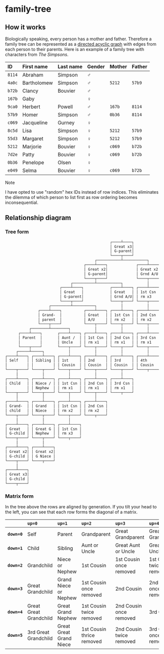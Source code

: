 # family-tree

## How it works

Biologically speaking, every person has a mother and father. Therefore a family tree can be represented as a [directed acyclic graph](https://en.wikipedia.org/wiki/Directed_acyclic_graph) with edges from each person to their parents. Here is an example of a family tree with characters from *The Simpsons*.

| ID     | First name  | Last name | Gender        | Mother | Father |
| :----- | :---------- | :-------- | :------------ | :----- | :----- |
| `8114` | Abraham     | Simpson   | :male_sign:   |        |        |
| `4a0c` | Bartholomew | Simpson   | :male_sign:   | `5212` | `57b9` |
| `b72b` | Clancy      | Bouvier   | :male_sign:   |        |        |
| `167b` | Gaby        |           | :female_sign: |        |        |
| `9ca0` | Herbert     | Powell    | :male_sign:   | `167b` | `8114` |
| `57b9` | Homer       | Simpson   | :male_sign:   | `0b36` | `8114` |
| `c069` | Jacqueline  | Gurney    | :female_sign: |        |        |
| `8c5d` | Lisa        | Simpson   | :female_sign: | `5212` | `57b9` |
| `55d3` | Margaret    | Simpson   | :female_sign: | `5212` | `57b9` |
| `5212` | Marjorie    | Bouvier   | :female_sign: | `c069` | `b72b` |
| `7d2e` | Patty       | Bouvier   | :female_sign: | `c069` | `b72b` |
| `0b36` | Penelope    | Olsen     | :female_sign: |        |        |
| `e049` | Selma       | Bouvier   | :female_sign: | `c069` | `b72b` |

> [!NOTE]
> I have opted to use "random" hex IDs instead of row indices. This eliminates the dilemma of which person to list first as row ordering becomes inconsequential.

## Relationship diagram

### Tree form

```txt
                                                ┌────┴────┐
                                                │ Great x3│
                                                │ G-parent│
                                                └────┬────┘
                                         ┌───────────┴───────────┐
                                    ┌────┴────┐             ┌────┴────┐
                                    │ Great x2│             │ Great x2│
                                    │ G-parent│             │ Grnd A/U│
                                    └────┬────┘             └────┬────┘
                              ┌──────────┴───────────┐           │
                         ┌────┴────┐            ┌────┴────┐ ┌────┴────┐
                         │ Great   │            │ Great   │ │ 1st Csn │
                         │ G-parent│            │ Grnd A/U│ │ rm x3   │
                         └────┬────┘            └────┬────┘ └────┬────┘
                    ┌─────────┴──────────┐           │           │
               ┌────┴────┐          ┌────┴────┐ ┌────┴────┐ ┌────┴────┐
               │ Grand-  │          │ Great   │ │ 1st Csn │ │ 2nd Csn │
               │ parent  │          │ A/U     │ │ rm x2   │ │ rm x2   │
               └────┬────┘          └────┬────┘ └────┬────┘ └────┬────┘
           ┌────────┴────────┐           │           │           │
      ┌────┴────┐       ┌────┴────┐ ┌────┴────┐ ┌────┴────┐ ┌────┴────┐
      │ Parent  │       │ Aunt /  │ │ 1st Csn │ │ 2nd Csn │ │ 3rd Csn │
      │         │       │ Uncle   │ │ rm x1   │ │ rm x1   │ │ rm x1   │
      └────┬────┘       └────┬────┘ └────┬────┘ └────┬────┘ └────┬────┘
     ┌─────┴─────┐           │           │           │           │
┌────┴────┐ ┌────┴────┐ ┌────┴────┐ ┌────┴────┐ ┌────┴────┐ ┌────┴────┐
│ Self    │ │ Sibling │ │ 1st     │ │ 2nd     │ │ 3rd     │ │ 4th     │
│         │ │         │ │ Cousin  │ │ Cousin  │ │ Cousin  │ │ Cousin  │
└────┬────┘ └────┬────┘ └────┬────┘ └────┬────┘ └────┬────┘ └────┬────┘
     │           │           │           │           │
┌────┴────┐ ┌────┴────┐ ┌────┴────┐ ┌────┴────┐ ┌────┴────┐
│ Child   │ │ Niece / │ │ 1st Csn │ │ 2nd Csn │ │ 3rd Csn │
│         │ │ Nephew  │ │ rm x1   │ │ rm x1   │ │ rm x1   │
└────┬────┘ └────┬────┘ └────┬────┘ └────┬────┘ └────┬────┘
     │           │           │           │
┌────┴────┐ ┌────┴────┐ ┌────┴────┐ ┌────┴────┐
│ Grand-  │ │ Grand   │ │ 1st Csn │ │ 2nd Csn │
│ child   │ │ Niece   │ │ rm x2   │ │ rm x2   │
└────┬────┘ └────┬────┘ └────┬────┘ └────┬────┘
     │           │           │
┌────┴────┐ ┌────┴────┐ ┌────┴────┐
│ Great   │ │ Great G │ │ 1st Csn │
│ G-child │ │ Nephew  │ │ rm x3   │
└────┬────┘ └────┬────┘ └────┬────┘
     │           │
┌────┴────┐ ┌────┴────┐
│ Great x2│ │ Great x2│
│ G-child │ │ G Niece │
└────┬────┘ └────┬────┘
     │
┌────┴────┐
│ Great x3│
│ G-child │
└────┬────┘
```

### Matrix form

In the tree above the rows are aligned by generation. If you tilt your head to the left, you can see that each row forms the diagonal of a matrix.

|              | **`up=0`**             | **`up=1`**              | **`up=2`**                | **`up=3`**               | **`up=4`**               | **`up=5`**                |
| -----------: | :--------------------- | :---------------------- | :------------------------ | :----------------------- | :----------------------- | :------------------------ |
| **`down=0`** | Self                   | Parent                  | Grandparent               | Great Grandparent        | Great Great Grandparent  | 3rd Great Grandparent     |
| **`down=1`** | Child                  | Sibling                 | Aunt or Uncle             | Great Aunt or Uncle      | Great Grand Uncle        | Great Great Grand Aunt    |
| **`down=2`** | Grandchild             | Niece or Nephew         | 1st Cousin                | 1st Cousin once removed  | 1st Cousin twice removed | 1st Cousin thrice removed |
| **`down=3`** | Great Grandchild       | Grand Niece or Nephew   | 1st Cousin once removed   | 2nd Cousin               | 2nd Cousin once removed  | 2nd Cousin twice removed  |
| **`down=4`** | Great Great Grandchild | Great Grand Nephew      | 1st Cousin twice removed  | 2nd Cousin once removed  | 3rd Cousin               | 3rd Cousin once removed   |
| **`down=5`** | 3rd Great Grandchild   | Great Great Grand Niece | 1st Cousin thrice removed | 2nd Cousin twice removed | 3rd Cousin once removed  | 4th Cousin                |
